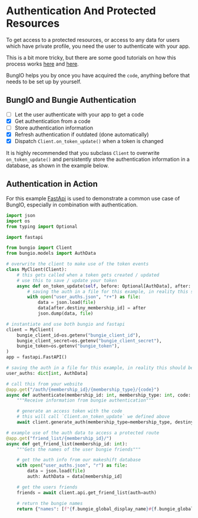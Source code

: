 # Authentication And Protected Resources

To get access to a protected resources, or access to any data for users which have private profile, you need the user to authenticate with your app.

This is a bit more tricky, but there are some good tutorials on how this process works [here](https://github.com/Bungie-net/api/wiki/OAuth-Documentation) and [here](https://lowlidev.com.au/destiny/authentication-2).

BungIO helps you by once you have acquired the `code`, anything before that needs to be set up by yourself.

## BungIO and Bungie Authentication
- [ ] Let the user authenticate with your app to get a code
- [X] Get authentication from a code
- [ ] Store authentication information
- [X] Refresh authentication if outdated (done automatically)
- [X] Dispatch `Client.on_token_update()` when a token is changed

It is highly recommended that you subclass `Client` to overwrite `on_token_update()` and persistently store the authentication information in a database, as shown in the example below.

## Authentication in Action
For this example [FastApi](https://fastapi.tiangolo.com/) is used to demonstrate a common use case of BungIO, especially in combination with authentication.

```py
import json
import os
from typing import Optional

import fastapi

from bungio import Client
from bungio.models import AuthData

# overwrite the client to make use of the token events
class MyClient(Client):
    # this gets called when a token gets created / updated
    # use this to save / update your token
    async def on_token_update(self, before: Optional[AuthData], after: AuthData):
        # saving the auth in a file for this example, in reality this should be replaced by a database
        with open("user_auths.json", "r+") as file:
            data = json.load(file)
            data[after.destiny_membership_id] = after
            json.dump(data, file)

# instantiate and use both bungio and fastapi
client = MyClient(
    bungie_client_id=os.getenv("bungie_client_id"),
    bungie_client_secret=os.getenv("bungie_client_secret"),
    bungie_token=os.getenv("bungie_token"),
)
app = fastapi.FastAPI()

# saving the auth in a file for this example, in reality this should be replaced by a database
user_auths: dict[int, AuthData]

# call this from your website
@app.get("/auth/{membership_id}/{membership_type}/{code}")
async def authenticate(membership_id: int, membership_type: int, code: str):
    """Receive information from bungie authentication"""

    # generate an access token with the code
    # this will call `Client.on_token_update` we defined above
    await client.generate_auth(membership_type=membership_type, destiny_membership_id=membership_id, code=code)

# example use of the auth data to access a protected route
@app.get("friend_list/{membership_id}/")
async def get_friend_list(membership_id: int):
    """Gets the names of the user bungie friends"""

    # get the auth info from our makeshift database
    with open("user_auths.json", "r") as file:
        data = json.load(file)
        auth: AuthData = data[membership_id]

    # get the users friends
    friends = await client.api.get_friend_list(auth=auth)

    # return the bungie names
    return {"names": [f"{f.bungie_global_display_name}#{f.bungie_global_display_name_code}" for f in friends.friends]}
```
